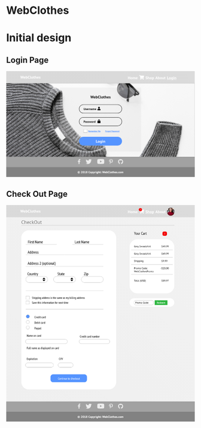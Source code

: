 # WebClothes
<h1>Initial design</h1>

<h2>Login Page</h2>
<img src="polls\WebClothesDesign\Login Page.png" alt="Login Page">

<h2>Check Out Page</h2>
<img src="polls\WebClothesDesign\CheckOutPage.png" alt="Check Out Page">